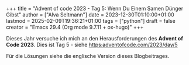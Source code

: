 +++
title = "Advent of code 2023 - Tag 5: Wenn Du Einem Samen Dünger Gibst"
author = ["Alva Seltmann"]
date = 2023-12-30T01:10:00+01:00
lastmod = 2025-02-09T19:36:21+01:00
tags = ["python"]
draft = false
creator = "Emacs 29.4 (Org mode 9.7.11 + ox-hugo)"
+++

Dieses Jahr versuche ich mich an den Herausforderungen des **Advent of Code
2023**. Dies ist Tag 5 - siehe <https:adventofcode.com/2023/day/5>

<!--more-->

Für die Lösungen siehe die englische Version dieses Blogbeitrages.
